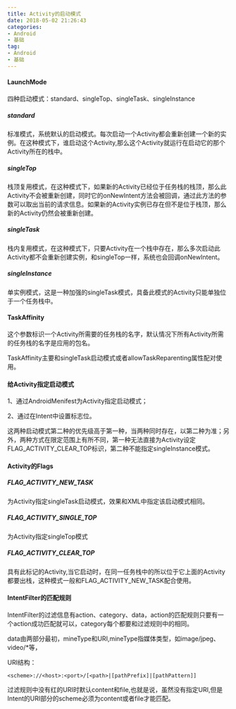 ```yaml
---
title: Activity的启动模式
date: 2018-05-02 21:26:43
categories: 
- Android
- 基础
tag: 
- Android
- 基础
---
```


#### LaunchMode

四种启动模式：standard、singleTop、singleTask、singleInstance

##### standard

标准模式，系统默认的启动模式。每次启动一个Activity都会重新创建一个新的实例。在这种模式下，谁启动这个Activity,那么这个Activity就运行在启动它的那个Activity所在的栈中。

##### singleTop

栈顶复用模式，在这种模式下，如果新的Activity已经位于任务栈的栈顶，那么此Activity不会被重新创建，同时它的onNewIntent方法会被回调，通过此方法的参数可以取出当前的请求信息。如果新的Activity实例已存在但不是位于栈顶，那么新的Activity仍然会被重新创建。

##### singleTask

栈内复用模式，在这种模式下，只要Activity在一个栈中存在，那么多次启动此Activity都不会重新创建实例，和singleTop一样，系统也会回调onNewIntent。

##### singleInstance

单实例模式，这是一种加强的singleTask模式，具备此模式的Activity只能单独位于一个任务栈中。

#### TaskAffinity

这个参数标识一个Activity所需要的任务栈的名字，默认情况下所有Activity所需的任务栈的名字是应用的包名。

TaskAffinity主要和singleTask启动模式或者allowTaskReparenting属性配对使用。

#### 给Activity指定启动模式

1、通过AndroidMenifest为Activity指定启动模式；

2、通过在Intent中设置标志位。

这两种启动模式第二种的优先级高于第一种，当两种同时存在，以第二种为准；另外，两种方式在限定范围上有所不同，第一种无法直接为Activity设定FLAG_ACTIVITY_CLEAR_TOP标识，第二种不能指定singleInstance模式。

#### Activity的Flags

##### FLAG_ACTIVITY_NEW_TASK

为Activity指定singleTask启动模式，效果和XML中指定该启动模式相同。

##### FLAG_ACTIVITY_SINGLE_TOP

为Activity指定singleTop模式

##### FLAG_ACTIVITY_CLEAR_TOP

具有此标记的Activity,当它启动时，在同一任务栈中的所以位于它上面的Activity都要出栈，这种模式一般和FLAG_ACTIVITY_NEW_TASK配合使用。

#### IntentFilter的匹配规则

IntentFilter的过滤信息有action、category、data，action的匹配规则只要有一个action成功匹配就可以，category每个都要和过滤规则中的相同。

data由两部分最初，mineType和URI,mineType指媒体类型，如image/jpeg、video/*等，

URI结构：

```
<scheme>://<host>:<port>/[<path>|[pathPrefix]|[pathPattern]]
```

过滤规则中没有红的URI时默认content和file,也就是说，虽然没有指定URI,但是Intent的URI部分的scheme必须为content或者file才能匹配。